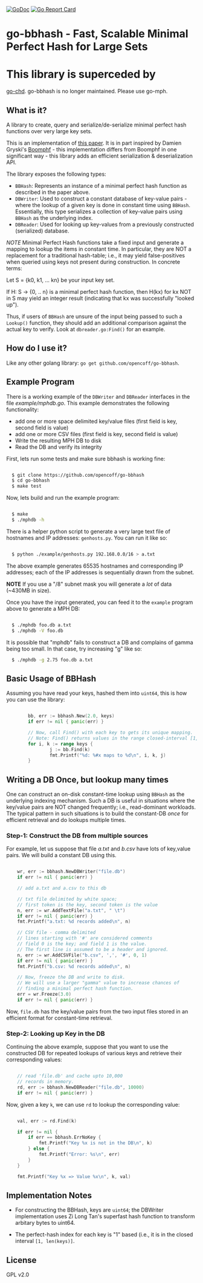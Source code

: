 [![GoDoc](https://godoc.org/github.com/opencoff/go-bbhash?status.svg)](https://godoc.org/github.com/opencoff/go-bbhash)
[![Go Report Card](https://goreportcard.com/badge/github.com/opencoff/go-bbhash)](https://goreportcard.com/report/github.com/opencoff/go-bbhash)

# go-bbhash - Fast, Scalable Minimal Perfect Hash for Large Sets

# This library is superceded by
[go-chd](https://github.com/opencoff/go-mph). go-bbhash is no longer
maintained. Please use go-mph.

## What is it?
A library to create, query and serialize/de-serialize minimal perfect hash functions
over very large key sets.

This is an implementation of [this paper](https://arxiv.org/abs/1702.03154). It is in part
inspired by Damien Gryski's [Boomphf](https://github.com/dgryski/go-boomphf) - this implementation
differs from Boomphf in one significant way - this library adds an efficient serialization &
deserialization API.

The library exposes the following types:

- `BBHash`: Represents an instance of a minimal perfect hash
  function as described in the paper above.
- `DBWriter`: Used to construct a constant database of key-value
  pairs - where the lookup of a given key is done in constant time
  using `BBHash`. Essentially, this type serializes a collection
  of key-value pairs using `BBHash` as the underlying index.
- `DBReader`: Used for looking up key-values from a previously
  constructed (serialized) database.

*NOTE* Minimal Perfect Hash functions take a fixed input and
generate a mapping to lookup the items in constant time. In
particular, they are NOT a replacement for a traditional hash-table;
i.e., it may yield false-positives when queried using keys not
present during construction. In concrete terms:

   Let S = {k0, k1, ... kn}  be your input key set.

   If H: S -> {0, .. n} is a minimal perfect hash function, then
   H(kx) for kx NOT in S may yield an integer result (indicating
   that kx was successfully "looked up").

Thus, if users of `BBHash` are unsure of the input being passed to such a
`Lookup()` function, they should add an additional comparison against
the actual key to verify. Look at `dbreader.go:Find()` for an
example.

## How do I use it?
Like any other golang library: `go get github.com/opencoff/go-bbhash`.

## Example Program
There is a working example of the `DBWriter` and `DBReader` interfaces in the
file *example/mphdb.go*. This example demonstrates the following functionality:

- add one or more space delimited key/value files (first field is key, second
  field is value)
- add one or more CSV files (first field is key, second field is value)
- Write the resulting MPH DB to disk
- Read the DB and verify its integrity

First, lets run some tests and make sure bbhash is working fine:

```sh

  $ git clone https://github.com/opencoff/go-bbhash
  $ cd go-bbhash
  $ make test

```

Now, lets build and run the example program:
```sh

  $ make
  $ ./mphdb -h
```

There is a helper python script to generate a very large text file of
hostnames and IP addresses: `genhosts.py`. You can run it like so:

```sh

  $ python ./example/genhosts.py 192.168.0.0/16 > a.txt
```

The above example generates 65535 hostnames and corresponding IP addresses; each of the
IP addresses is sequentially drawn from the subnet.

**NOTE** If you use a "/8" subnet mask you will generate a _lot_ of data (~430MB in size).

Once you have the input generated, you can feed it to the `example` program above to generate
a MPH DB:
```sh

  $ ./mphdb foo.db a.txt
  $ ./mphdb -V foo.db
```

It is possible that "mphdb" fails to construct a DB and complains of gamma being too small. In
that case, try increasing "g" like so:
```sh
  $ ./mphdb -g 2.75 foo.db a.txt
```

## Basic Usage of BBHash
Assuming you have read your keys, hashed them into `uint64`, this is how you can use the library:

```go

        bb, err := bbhash.New(2.0, keys)
        if err != nil { panic(err) }

        // Now, call Find() with each key to gets its unique mapping.
        // Note: Find() returns values in the range closed-interval [1, len(keys)]
        for i, k := range keys {
                j := bb.Find(k)
                fmt.Printf("%d: %#x maps to %d\n", i, k, j)
        }

```

## Writing a DB Once, but lookup many times
One can construct an on-disk constant-time lookup using `BBHash` as
the underlying indexing mechanism. Such a DB is useful in situations
where the key/value pairs are NOT changed frequently; i.e.,
read-dominant workloads. The typical pattern in such situations is
to build the constant-DB _once_ for efficient retrieval and do
lookups multiple times.

### Step-1: Construct the DB from multiple sources
For example, let us suppose that file *a.txt* and *b.csv* have lots
of key,value pairs. We will build a constant DB using this.

```go

    wr, err := bbhash.NewDBWriter("file.db")
    if err != nil { panic(err) }

    // add a.txt and a.csv to this db

    // txt file delimited by white space;
    // first token is the key, second token is the value
    n, err := wr.AddTextFile("a.txt", " \t")
    if err != nil { panic(err) }
    fmt.Printf("a.txt: %d records added\n", n)

    // CSV file - comma delimited
    // lines starting with '#' are considered comments
    // field 0 is the key; and field 1 is the value.
    // The first line is assumed to be a header and ignored.
    n, err := wr.AddCSVFile("b.csv", ',', '#', 0, 1)
    if err != nil { panic(err) }
    fmt.Printf("b.csv: %d records added\n", n)

    // Now, freeze the DB and write to disk.
    // We will use a larger "gamma" value to increase chances of
    // finding a minimal perfect hash function.
    err = wr.Freeze(3.0)
    if err != nil { panic(err) }
```

Now, `file.db` has the key/value pairs from the two input files
stored in an efficient format for constant-time retrieval.

### Step-2: Looking up Key in the DB
Continuing the above example, suppose that you want to use the
constructed DB for repeated lookups of various keys and retrieve
their corresponding values:

```go

    // read 'file.db' and cache upto 10,000
    // records in memory.
    rd, err := bbhash.NewDBReader("file.db", 10000)
    if err != nil { panic(err) }
```

Now, given a key `k`, we can use `rd` to lookup the corresponding
value:

```go

    val, err := rd.Find(k)

    if err != nil {
        if err == bbhash.ErrNoKey {
            fmt.Printf("Key %x is not in the DB\n", k)
        } else {
            fmt.Printf("Error: %s\n", err)
        }
    }

    fmt.Printf("Key %x => Value %x\n", k, val)
```


## Implementation Notes

* For constructing the BBHash, keys are `uint64`; the DBWriter
  implementation uses Zi Long Tan's superfast hash function to
  transform arbitary bytes to uint64.

* The perfect-hash index for each key is "1" based (i.e., it is in the closed
  interval `[1, len(keys)]`.

## License
GPL v2.0
